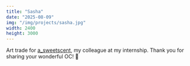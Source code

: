 ```yaml
---
title: "Sasha"
date: "2025-08-09"
img: "/img/projects/sasha.jpg"
width: 2400
height: 3000
---
```


Art trade for [a_sweetscent](https://www.instagram.com/a_sweetscent/), my colleague at my internship. Thank you for sharing your wonderful OC! 🩵
